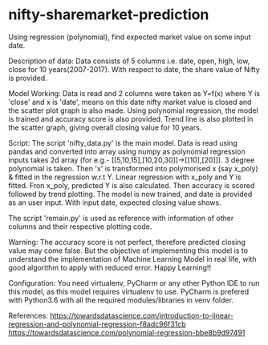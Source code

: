 # nifty-sharemarket-prediction
Using regression (polynomial), find expected market value on some input date.

Description of data:
Data consists of 5 columns i.e. date, open, high, low, close for 10 years(2007-2017). With respect to date, the share value of Nifty is provided. 

Model Working:
Data is read and 2 columns were taken as Y=f(x) where Y is 'close' and x is 'date', means on this date nifty market value is closed and the scatter plot graph is also made. Using polynomial regression, the model is trained and accuracy score is also provided. Trend line is also plotted in the scatter graph, giving overall closing value for 10 years.

Script:
The script 'nifty_data.py' is the main model. Data is read using pandas and converted into array using numpy as polynomial regression inputs takes 2d array (for e.g.- [[5,10,15],[10,20,30]]->[[10],[20]]). 3 degree polynomial is taken. Then 'x' is transformed into polymorised x (say x_poly) & fitted in the regression w.r.t Y. Linear regression with x_poly and Y is fitted. Fron x_poly, predicted Y is also calculated. Then accuracy is scored followed by trend plotting. The model is now trained, and date is provided as an user input. With input date, expected closing value shows.

The script 'remain.py' is used as reference with information of other columns and their respective plotting code.

Warning:
The accuracy score is not perfect, therefore predicted closing value may come false. But the objective of implementing this model is to understand the implementation of Machine Learning Model in real life, with good algorithm to apply with reduced error. Happy Learning!!

Configuration:
You need virtualenv, PyCharm or any other Python IDE to run this model, as this model requires virtualenv to use. PyCharm is prefered with Python3.6 with all the required modules/libraries in venv folder.

References:
https://towardsdatascience.com/introduction-to-linear-regression-and-polynomial-regression-f8adc96f31cb
https://towardsdatascience.com/polynomial-regression-bbe8b9d97491


